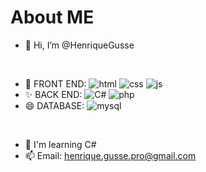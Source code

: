 # About ME 

- 👋 Hi, I’m @HenriqueGusse
<br/>

- 👀 FRONT END:
![html](https://img.shields.io/badge/HTML5-E34F26?style=for-the-badge&logo=html5&logoColor=white)
![css](https://img.shields.io/badge/CSS3-1572B6?style=for-the-badge&logo=css3&logoColor=white)
![js](https://img.shields.io/badge/JavaScript-323330?style=for-the-badge&logo=javascript&logoColor=F7DF1E)
- ✨ BACK END:
![C#]()
![php](https://img.shields.io/badge/PHP-777BB4?style=for-the-badge&logo=php&logoColor=white)
- 😄 DATABASE: 
![mysql](https://img.shields.io/badge/MySQL-005C84?style=for-the-badge&logo=mysql&logoColor=white)
<br/>

- 🌱 I'm learning C#
- 📫 Email: henrique.gusse.pro@gmail.com

<!---
HenriqueGusse/HenriqueGusse is a ✨ special ✨ repository because its `README.md` (this file) appears on your GitHub profile.
You can click the Preview link to take a look at your changes.
--->
